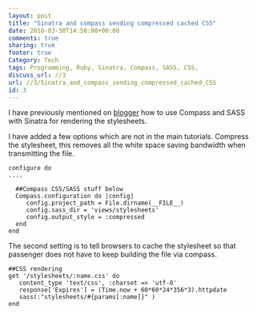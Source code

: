 ```yaml
---
layout: post
title: "Sinatra and compass sending compressed cached CSS"
date: 2010-03-30T14:50:00+00:00 
comments: true
sharing: true
footer: true
Category: Tech
tags: Programming, Ruby, Sinatra, Compass, SASS, CSS,
discuss_url: //3
url: //3/Sinatra_and_compass_sending_compressed_cached_CSS
id: 3
---
```

I have previously mentioned on [blogger][munkyblog] how to use Compass and SASS with Sinatra for rendering the stylesheets.

I have added a few options which are not in the main tutorials. Compress the stylesheet, this removes all the white space saving bandwidth when transmitting the file.


    configure do
    ....

      ##Compass CSS/SASS stuff below
      Compass.configuration do |config|
         config.project_path = File.dirname(__FILE__)
         config.sass_dir = 'views/stylesheets'
         config.output_style = :compressed
      end
    end

The second setting is to tell browsers to cache the stylesheet so that passenger does not have to keep building the file via compass.

    ##CSS rendering
    get '/stylesheets/:name.css' do
       content_type 'text/css', :charset => 'utf-8'
       response['Expires'] = (Time.now + 60*60*24*356*3).httpdate
       sass(:"stylesheets/#{params[:name]}" )
    end


[munkyblog]: http://munkymorgy.blogspot.com/
